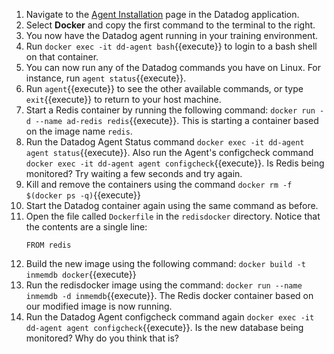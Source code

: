 1.  Navigate to the <a href="https://app.datadoghq.com/account/settings#agent/docker" target=_datadog>Agent Installation</a> page in the Datadog application.
2.  Select **Docker** and copy the first command to the terminal to the right.
3.  You now have the Datadog agent running in your training environment.
4.  Run `docker exec -it dd-agent bash`{{execute}} to login to a bash shell on that container.
5.  You can now run any of the Datadog commands you have on Linux. For instance, run `agent status`{{execute}}.
6.  Run `agent`{{execute}} to see the other available commands, or type `exit`{{execute}} to return to your host machine.
7.  Start a Redis container by running the following command: `docker run -d --name ad-redis redis`{{execute}}. This is starting a container based on the image name `redis`.
8.  Run the Datadog Agent Status command `docker exec -it dd-agent agent status`{{execute}}. Also run the Agent's configcheck command `docker exec -it dd-agent agent configcheck`{{execute}}. Is Redis being monitored? Try waiting a few seconds and try again.
9.  Kill and remove the containers using the command `docker rm -f $(docker ps -q)`{{execute}}
10. Start the Datadog container again using the same command as before.
11. Open the file called `Dockerfile` in the `redisdocker` directory. Notice that the contents are a single line:
    <pre><code>FROM redis
    </code></pre>
12. Build the new image using the following command: `docker build -t inmemdb docker`{{execute}}
13. Run the redisdocker image using the command: `docker run --name inmemdb -d inmemdb`{{execute}}. The Redis docker container based on our modified image is now running.
14. Run the Datadog Agent configcheck command again `docker exec -it dd-agent agent configcheck`{{execute}}. Is the new database being monitored? Why do you think that is?
